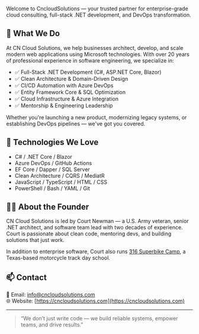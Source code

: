 Welcome to CncloudSolutions — your trusted partner for enterprise-grade cloud consulting, full-stack .NET development, and DevOps transformation.

## 🚀 What We Do

At CN Cloud Solutions, we help businesses architect, develop, and scale modern web applications using Microsoft technologies. With over 20 years of professional experience in software engineering, we specialize in:

- ✅ Full-Stack .NET Development (C#, ASP.NET Core, Blazor)
- ✅ Clean Architecture & Domain-Driven Design
- ✅ CI/CD Automation with Azure DevOps
- ✅ Entity Framework Core & SQL Optimization
- ✅ Cloud Infrastructure & Azure Integration
- ✅ Mentorship & Engineering Leadership

Whether you're launching a new product, modernizing legacy systems, or establishing DevOps pipelines — we've got you covered.

## 🔧 Technologies We Love

- C# / .NET Core / Blazor
- Azure DevOps / GitHub Actions
- EF Core / Dapper / SQL Server
- Clean Architecture / CQRS / MediatR
- JavaScript / TypeScript / HTML / CSS
- PowerShell / Bash / YAML / Git

## 👨‍💼 About the Founder

CN Cloud Solutions is led by Court Newman — a U.S. Army veteran, senior .NET architect, and software team lead with two decades of experience. Court is passionate about clean code, mentoring devs, and building solutions that just work.

In addition to enterprise software, Court also runs [316 Superbike Camp](https://316superbikecamp.com), a Texas-based motorcycle track day school.

## 📫 Contact

📧 Email: [info@cncloudsolutions.com](mailto:cnewman@cncloudsolutions.com)  
🌐 Website: [https://cncloudsolutions.com](https://cncloudsolutions.com)

---

> “We don’t just write code — we build reliable systems, empower teams, and drive results.”
